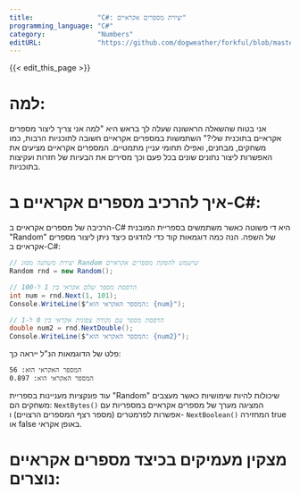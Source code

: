 ```yaml
---
title:                "C#: יצירת מספרים אקראיים"
programming_language: "C#"
category:             "Numbers"
editURL:              "https://github.com/dogweather/forkful/blob/master/content/he/c-sharp/generating-random-numbers.md"
---
```


{{< edit_this_page >}}

# למה: 
אני בטוח שהשאלה הראשונה שעלה לך בראש היא "למה אני צריך ליצור מספרים אקראיים בתוכנית שלי?" השתמשות במספרים אקראיים חשובה לתוכניות הרבות, כמו משחקים, מבחנים, ואפילו תחומי עניין מתמטיים. המספרים אקראיים מציעים את האפשרות ליצור נתונים שונים בכל פעם וכך מסירים את הבעיות של חזרות ועקיצות בתוכניות.

# איך להרכיב מספרים אקראיים ב-C#: 
הרכיבה של מספרים אקראיים ב-C# היא די פשוטה כאשר משתמשים בספריית המובנית "Random" של השפה. הנה כמה דוגמאות קוד כדי להדגים כיצד ניתן ליצור מספרים אקראיים ב-C#:

```C#
// יצירת משתנה מסוג Random שישמש להפקת מספרים אקראיים
Random rnd = new Random(); 

// הדפסת מספר שלם אקראי בין 1 ל-100
int num = rnd.Next(1, 101);
Console.WriteLine($"המספר האקראי הוא: {num}");

// הדפסת מספר עם נקודה צפונית אקראי בין 0 ל-1
double num2 = rnd.NextDouble();
Console.WriteLine($"המספר האקראי הוא: {num2}");
```

פלט של הדוגמאות הנ"ל ייראה כך:
```
המספר האקראי הוא: 56
המספר האקראי הוא: 0.897
```

עוד פונקציות מעניינות בספריית "Random" שיכולות להיות שימושיות כאשר מעצבים משחקים הם: `NextBytes()` המציגה מערך של מספרים אקראיים במספריות עם אפשרות לפרמטרים (מספר רצף המספרים הרצויים) ו- `NextBoolean()` המחזירה true או false באופן אקראי.

# מצקין מעמיקים בכיצד מספרים אקראיים נוצרים: